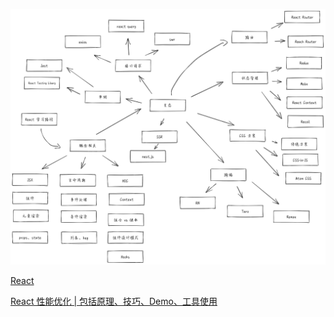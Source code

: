 ![React 推荐学习路径](../images/reactStudy.png)

[React](https://github.com/KieSun/all-of-frontend?utm_source=gold_browser_extension#react)

[React 性能优化 | 包括原理、技巧、Demo、工具使用](https://juejin.cn/post/6935584878071119885)